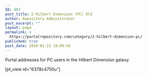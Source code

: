 ```yaml
---
ID: 807
post_title: 2 Hilbert Dimension (PC) Old
author: Repository Administrator
post_excerpt: ""
layout: page
permalink: >
  https://portalrepository.com/category/2-hilbert-dimension-pc/
published: true
post_date: 2018-01-23 18:09:54
---
```

Portal addresses for PC users in the Hilbert Dimension galaxy.

[pt_view id="6378c4750u"]